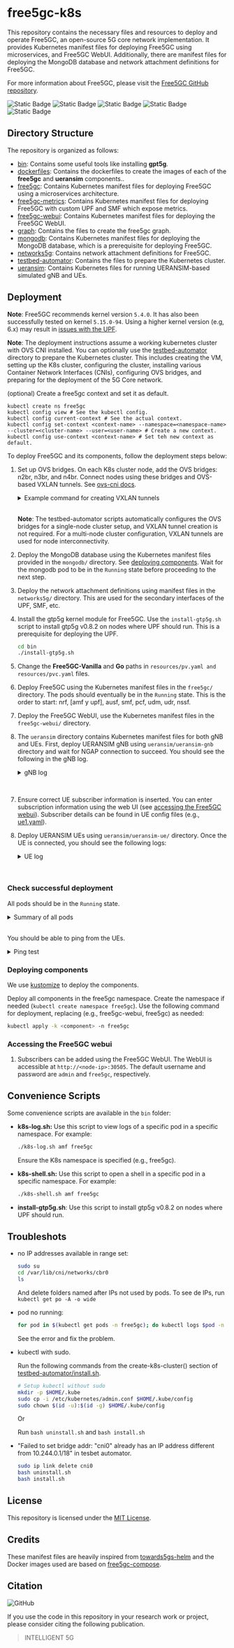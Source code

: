 # free5gc-k8s

This repository contains the necessary files and resources to deploy and operate Free5GC, an open-source 5G core network implementation. It provides Kubernetes manifest files for deploying Free5GC using microservices, and Free5GC WebUI. Additionally, there are manifest files for deploying the MongoDB database and network attachment definitions for Free5GC.

For more information about Free5GC, please visit the [Free5GC GitHub repository](https://github.com/free5gc/free5gc).

![Static Badge](https://img.shields.io/badge/stable-v1.0.0-green)
![Static Badge](https://img.shields.io/badge/free5gc-v3.2.0-green)
![Static Badge](https://img.shields.io/badge/ueransim-v3.2.6-green)
![Static Badge](https://img.shields.io/badge/k8s-v1.28.2-green)
![Static Badge](https://img.shields.io/badge/kernel-v5.4.0-green)

## Directory Structure

The repository is organized as follows:
- [bin](bin/): Contains some useful tools like installing **gpt5g**.
- [dockerfiles](dockerfiles/): Contains the dockerfiles to create the images of each of the **free5gc** and **ueransim** components..
- [free5gc](free5gc/): Contains Kubernetes manifest files for deploying Free5GC using a microservices architecture.
- [free5gc-metrics](free5gc-metrics/): Contains Kubernetes manifest files for deploying Free5GC with custom UPF and SMF which expose metrics.
- [free5gc-webui](free5gc-webui/): Contains Kubernetes manifest files for deploying the Free5GC WebUI.
- [graph](graph/): Contains the files to create the free5gc graph.
- [mongodb](mongodb/): Contains Kubernetes manifest files for deploying the MongoDB database, which is a prerequisite for deploying Free5GC.
- [networks5g](networks5g/): Contains network attachment definitions for Free5GC.
- [testbed-automator](testbed-automator/): Contains the files to prepare the Kubernetes cluster.
- [ueransim](ueransim/): Contains Kubernetes files for running UERANSIM-based simulated gNB and UEs.

## Deployment

**Note**: Free5GC recommends kernel version `5.4.0`. It has also been successfully tested on kernel `5.15.0-94`. Using a higher kernel version (e.g, 6.x) may result in [issues with the UPF](https://forum.free5gc.org/t/upf-est-createfar-error-invalid-argument/2111). 

**Note**: The deployment instructions assume a working kubernetes cluster with OVS CNI installed. You can optionally use the [testbed-automator](testbed-automator/) directory to prepare the Kubernetes cluster. This includes creating the VM, setting up the K8s cluster, configuring the cluster, installing various Container Network Interfaces (CNIs), configuring OVS bridges, and preparing for the deployment of the 5G Core network.

(optional) Create a free5gc context and set it as default.

```
kubectl create ns free5gc
kubectl config view # See the kubectl config.
kubectl config current-context # See the actual context.
kubectl config set-context <context-name> --namespace=<namespace-name> --cluster=<cluster-name> --user=<user-name> # Create a new context.
kubectl config use-context <context-name> # Set teh new context as default. 
```

To deploy Free5GC and its components, follow the deployment steps below:

1. Set up OVS bridges. On each K8s cluster node, add the OVS bridges: n2br, n3br, and n4br. Connect nodes using these bridges and OVS-based VXLAN tunnels. See [ovs-cni docs](https://github.com/k8snetworkplumbingwg/ovs-cni/blob/main/docs/demo.md#connect-bridges-using-vxlan).

    <details>
    <summary>Example command for creating VXLAN tunnels</summary>

    ```bash
    sudo ovs-vsctl add-port n2br vxlan_nuc1_n2 -- set Interface vxlan_nuc1_n2 type=vxlan options:remote_ip=<remote_ip> options:key=1002
    ```
    </details>  

    <br>

    **Note**: The testbed-automator scripts automatically configures the OVS bridges for a single-node cluster setup, and VXLAN tunnel creation is not required. For a multi-node cluster configuration, VXLAN tunnels are used for node interconnectivity.

2. Deploy the MongoDB database using the Kubernetes manifest files provided in the `mongodb/` directory. See [deploying components](#deploying-components). Wait for the mongodb pod to be in the `Running` state before proceeding to the next step.

3. Deploy the network attachment definitions using manifest files in the `networks5g/` directory. This are used for the secondary interfaces of the UPF, SMF, etc.

4. Install the gtp5g kernel module for Free5GC. Use the `install-gtp5g.sh` script to install gtp5g v0.8.2 on nodes where UPF should run. This is a prerequisite for deploying the UPF. 

    ```bash
    cd bin
    ./install-gtp5g.sh
    ```

5. Change the **Free5GC-Vanilla** and **Go** paths in `resources/pv.yaml and resources/pvc.yaml` files.

6. Deploy Free5GC using the Kubernetes manifest files in the `free5gc/` directory. The pods should eventually be in the `Running` state. This is the order to start: nrf, [amf y upf], ausf, smf, pcf, udm, udr, nssf.

7. Deploy the Free5GC WebUI, use the Kubernetes manifest files in the `free5gc-webui/` directory.

8. The `ueransim` directory contains Kubernetes manifest files for both gNB and UEs. First, deploy UERANSIM gNB using `ueransim/ueransim-gnb` directory and wait for NGAP connection to succeed. You should see the following in the gNB log.

    <details>
    <summary>gNB log</summary>

    ![NGAP connection success](images/gnb-log.png)

    </details>

<br>

7. Ensure correct UE subscriber information is inserted. You can enter subscription information using the web UI (see [accessing the Free5GC webui](#accessing-the-Free5GC-webui)). Subscriber details can be found in UE config files (e.g., [ue1.yaml](ueransim/ueransim-ue/ue1/ue1.yaml)).

8. Deploy UERANSIM UEs using `ueransim/ueransim-ue/` directory. Once the UE is connected, you should see the following logs:


    <details>
    <summary>UE log</summary>

    ![UE connection success](images/ue-log.png)

    </details>

<br>

### Check successful deployment

All pods should be in the `Running` state.
<details>
<summary>Summary of all pods</summary>

![all-pods](images/all-pods.png)

</details>

<br>

You should be able to ping from the UEs.
<details>
<summary>Ping test</summary>

![ping-test](images/ping-test.png)

</details>

### Deploying components
We use [kustomize](https://kustomize.io/) to deploy the components.

Deploy all components in the free5gc namespace. Create the namespace if needed (`kubectl create namespace free5gc`). Use the following command for deployment, replacing <component> (e.g., free5gc-webui, free5gc) as needed:

```bash
kubectl apply -k <component> -n free5gc
```

### Accessing the Free5GC webui
1. Subscribers can be added using the Free5GC WebUI. The WebUI is accessible at `http://<node-ip>:30505`. The default username and password are `admin` and `free5gc`, respectively.

## Convenience Scripts
Some convenience scripts are available in the `bin` folder:
- **k8s-log.sh:** Use this script to view logs of a specific pod in a specific namespace. For example:
  ```bash
  ./k8s-log.sh amf free5gc
  ```
  Ensure the K8s namespace is specified (e.g., free5gc).

- **k8s-shell.sh:** Use this script to open a shell in a specific pod in a specific namespace. For example:
  ```bash
  ./k8s-shell.sh amf free5gc
  ```

- **install-gtp5g.sh**: Use this script to install gtp5g v0.8.2 on nodes where UPF should run.

## Troubleshots

- no IP addresses available in range set:

  ```sh
  sudo su
  cd /var/lib/cni/networks/cbr0
  ls
  ```

  And delete folders named after IPs not used by pods. To see de IPs, run `kubectl get po -A -o wide`

- pod no running:

  ```sh
  for pod in $(kubectl get pods -n free5gc); do kubectl logs $pod -n free5gc -f; done
  ```

  See the error and fix the problem.

- kubectl with sudo.

  Run the following commands from the create-k8s-cluster() section of [testbed-automator/install.sh](testbed-automator/install.sh).

  ```sh
  # Setup kubectl without sudo
  mkdir -p $HOME/.kube
  sudo cp -i /etc/kubernetes/admin.conf $HOME/.kube/config
  sudo chown $(id -u):$(id -g) $HOME/.kube/config
  ```

  Or 
  
  Run `bash uninstall.sh` and `bash install.sh`

- "Failed to set bridge addr: "cni0" already has an IP address different from 10.244.0.1/18" in tesbet automator.

  ```bash
  sudo ip link delete cni0
  bash uninstall.sh
  bash install.sh
  ```

## License

This repository is licensed under the [MIT License](LICENSE).

## Credits
These manifest files are heavily inspired from [towards5gs-helm](https://github.com/Orange-OpenSource/towards5gs-helm) and the Docker images used are based on [free5gc-compose](https://github.com/free5gc/free5gc-compose).

## Citation
![GitHub](https://img.shields.io/badge/IEEE%20NOMS-2022-green)

If you use the code in this repository in your research work or project, please consider citing the following publication.

> INTELLIGENT 5G

<!-- > N. Saha, A. James, N. Shahriar, R. Boutaba and A. Saleh. (2022). Demonstrating Network Slice KPI Monitoring in a 5G Testbed. In Proceedings of the IEEE/IFIP Network Operations and Management Symposium (NOMS). Budapest, Hungary, 25 - 29 April, 2022. -->
